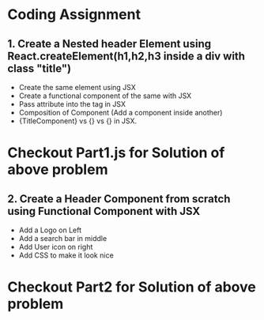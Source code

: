 # Coding Assignment

## 1. Create a Nested header Element using React.createElement(h1,h2,h3 inside a div with class "title")
- Create the same element using JSX
- Create a functional component of the same with JSX
- Pass attribute into the tag in JSX
- Composition of Component (Add a component inside another)
- {TitleComponent} vs {<TitleComponent/>} vs {<TitleComponent></TitleComponent>} in JSX.

# **Checkout Part1.js for Solution of above problem**

## 2. Create a Header Component from scratch using Functional Component with JSX
- Add a Logo on Left
- Add a search bar in middle
- Add User icon on right
- Add CSS to make it look nice

# **Checkout Part2 for Solution of above problem**